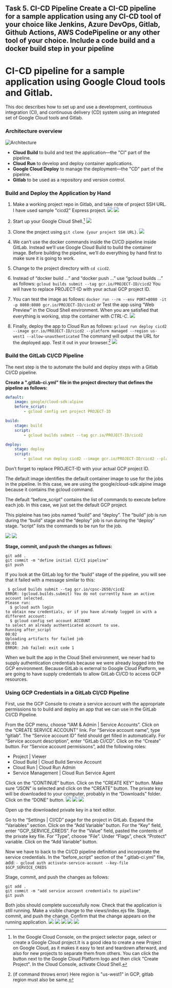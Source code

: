 Task 5. CI-CD Pipeline
Create a CI-CD pipeline for a sample application using any CI-CD tool of your choice like
Jenkins, Azure DevOps, Gitlab, Github Actions, AWS CodePipeline or any other tool of your
choice. Include a code build and a docker build step in your pipeline
---

# CI-CD pipeline for a sample application using Google Cloud tools and Gitlab.

This doc describes how to set up and use a development, continuous integration (CI), and continuous delivery (CD) system using an integrated set of Google Cloud tools and Gitlab.

### Architecture overview

![Architecture](https://github.com/woodensofa/supreme-octo-fortnight/blob/main/Task%205%20CI-CD%20Pipeline/img/vhjvhkk.png
"Architecture")

- **Cloud Build** to build and test the application—the "CI" part of the pipeline.
- **Cloud Run** to develop and deploy container applications.
- **Google Cloud Deploy** to manage the deployment—the "CD" part of the pipeline.
- **Gitlab** to be used as a repository and version control.

### Build and Deploy the Application by Hand

1. Make a working project repo in Gitlab, and take note of project SSH URL. I have used sample "cicd2" Express project. 
![](https://github.com/woodensofa/supreme-octo-fortnight/blob/main/Task%205%20CI-CD%20Pipeline/img/Screenshot99.png?raw=true)
![](https://github.com/woodensofa/supreme-octo-fortnight/blob/main/Task%205%20CI-CD%20Pipeline/img/Screenshot1.png?raw=true)
1. Start up your Google Cloud Shell.[^1]
![](https://github.com/woodensofa/supreme-octo-fortnight/blob/main/Task%205%20CI-CD%20Pipeline/img/Screenshot2.png?raw=true)
2. Clone the project using ```git clone {your project SSH URL}```.
![](https://github.com/woodensofa/supreme-octo-fortnight/blob/main/Task%205%20CI-CD%20Pipeline/img/Screenshot.png?raw=true)
3. We can’t use the docker commands inside the CI/CD pipeline inside GitLab. Instead we’ll use Google Cloud Build to build the container image. 
Before building the pipeline, we’ll do everything by hand first to make sure it is going to work.
4. Change to the project directory with ```cd cicd2```.
5. Instead of “docker build …” and “docker push …” use “gcloud builds …” as follows: ```gcloud builds submit --tag gcr.io/PROJECT-ID/cicd2```
You will have to replace PROJECT-ID with your actual GCP project ID.
6. You can test the image as follows: ```docker run --rm --env PORT=8080 -it -p 8080:8080 gcr.io/PROJECT-ID/cicd2``` *or* 
Test the app using “Web Preview” in the Cloud Shell environment. When you are satisfied that everything is working, stop the container with *CTRL-C*.
![](https://github.com/woodensofa/supreme-octo-fortnight/blob/main/Task%205%20CI-CD%20Pipeline/img/Screenshot%20(1).png?raw=true)

7. Finally, deploy the app to Cloud Run as follows: ```gcloud run deploy cicd2 --image gcr.io/PROJECT-ID/cicd2 --platform managed --region us-west1 --allow-unauthenticated```
The command will output the URL for the deployed app. Test it out in your browser.[^2]
![](https://github.com/woodensofa/supreme-octo-fortnight/blob/main/Task%205%20CI-CD%20Pipeline/img/Screenshot%20(2).png?raw=true)

[^1]: In the Google Cloud Console, on the project selector page, select or create a Google Cloud project.It is a good idea to create a new Project on Google Cloud, as it makes it easy to test and teardown afterward, and also for new projects to separate them from others.
You can click the button next to the Google Cloud Platform logo and then click "Create Project". In the Cloud Console, activate Cloud Shell.
[^2]: (if command throws error) Here region is "us-west1" in GCP, gitlab region must also be same.

### Build the GitLab CI/CD Pipeline

The next step is the to automate the build and deploy steps with a Gitlab CI/CD pipeline.

**Create a ".gitlab-ci.yml" file in the project directory that defines the pipeline as follows:**
```YAML
default:
    image: google/cloud-sdk:alpine
    before_script:
        - gcloud config set project PROJECT-ID

build:
    stage: build
    script:
        - gcloud builds submit --tag gcr.io/PROJECT-ID/cicd2

deploy:
    stage: deploy
    script:
        - gcloud run deploy cicd2 --image gcr.io/PROJECT-ID/cicd2 --platform managed --region us-west1 --allow-unauthenticated
```
Don’t forget to replace PROJECT-ID with your actual GCP project ID.

The default image identifies the default container image to use for the jobs in the pipeline. In this case, we are using the google/cloud-sdk:alpine image because it contains the gcloud command.

The default “before_script” contains the list of commands to execute before each job. In this case, we just set the default GCP project.

This pipleine has two jobs named “build” and “deploy”. The “build” job is run during the “build” stage and the “deploy” job is run during the “deploy” stage. “script” lists the commands to be run for the job.

![](https://github.com/woodensofa/supreme-octo-fortnight/blob/main/Task%205%20CI-CD%20Pipeline/img/Screenshot%20(3).png?raw=true)
![](https://github.com/woodensofa/supreme-octo-fortnight/blob/main/Task%205%20CI-CD%20Pipeline/img/Screenshot%20(4).png?raw=true)

**Stage, commit, and push the changes as follows:**

```Shell
git add .
git commit -m "define initial CI/CI pipeline"
git push
```
If you look at the GitLab log for the “build” stage of the pipeline, you will see that it failed with a message similar to this:

```
 $ gcloud builds submit --tag gcr.io/cpsc-2650/cicd2
ERROR: (gcloud.builds.submit) You do not currently have an active account selected.
Please run:
  $ gcloud auth login
to obtain new credentials, or if you have already logged in with a
different account:
  $ gcloud config set account ACCOUNT
to select an already authenticated account to use.
Running after_script
00:02
Uploading artifacts for failed job
00:01
ERROR: Job failed: exit code 1
```

When we built the app in the Cloud Shell environment, we never had to supply authentication credentials because we were already logged into the GCP environment. Because GitLab is external to Google Cloud Platform, we are going to have supply credentials to allow GitLab CI/CD to access GCP resources.


### Using GCP Credentials in a GitLab CI/CD Pipeline

First, use the GCP Console to create a service account with the appropriate permissions to to build and deploy an app that we can use in the GitLab CI/CD Pipeline.

From the GCP menu, choose “IAM & Admin | Service Accounts”. Click on the “CREATE SERVICE ACCOUNT” link. For “Service account name”, type “gitlab”. The “Service account ID” field should get filled in automatically. For “Service account description”, enter “GitLab CI/CD”. Click on the “Create” button. For “Service account permisisons”, add the following roles:

- Project | Viewer
- Cloud Build | Cloud Build Service Account
- Cloud Run | Cloud Run Admin
- Service Management | Cloud Run Service Agent

Click on the “CONTINUE” button. Click on the “CREATE KEY” button. Make sure “JSON” is selected and click on the “CREATE” button. The private key will be downloaded to your computer, probably in the “Downloads” folder. Click on the “DONE” button.
![](https://github.com/woodensofa/supreme-octo-fortnight/blob/main/Task%205%20CI-CD%20Pipeline/img/Screenshot%20(7).png?raw=true)
![](https://github.com/woodensofa/supreme-octo-fortnight/blob/main/Task%205%20CI-CD%20Pipeline/img/Screenshot%20(8).png?raw=true)
![](https://github.com/woodensofa/supreme-octo-fortnight/blob/main/Task%205%20CI-CD%20Pipeline/img/Screenshot%20(9).png?raw=true)

Open up the downloaded private key in a text editor.

Go to the “Settings | CI/CD” page for the project in GitLab. Expand the “Variables” section. Click on the “Add Variable” button. For the “Key” field, enter “GCP_SERVICE_CREDS”. For the “Value” field, pasted the contents of the private key file. For “Type”, choose “File”. Under “Flags”, check “Protect” variable. Click on the “Add Variable” button.

Now we have to back to the CI/CD pipeline definition and incorporate the service credentials. In the “before_script” section of the ".gitlab-ci.yml" file, add:
```- gcloud auth activate-service-account --key-file $GCP_SERVICE_CREDS```

Stage, commit, and push the changes as follows:

```SHELL
git add .
git commit -m "add service account credentials to pipeline"
git push
```

Both jobs should complete successfully now. Check that the application is still running. Make a visible change to the views/index.ejs file. Stage, commit, and push the change. Confirm that the change appears on the running application.
![](https://github.com/woodensofa/supreme-octo-fortnight/blob/main/Task%205%20CI-CD%20Pipeline/img/Screenshot%20(5).png?raw=true)
![](https://github.com/woodensofa/supreme-octo-fortnight/blob/main/Task%205%20CI-CD%20Pipeline/img/Screenshot%20(6).png?raw=true)
![](https://github.com/woodensofa/supreme-octo-fortnight/blob/main/Task%205%20CI-CD%20Pipeline/img/Screenshot%20(10).png?raw=true)
![](https://github.com/woodensofa/supreme-octo-fortnight/blob/main/Task%205%20CI-CD%20Pipeline/img/Screenshot%20(11).png?raw=true)
![](https://github.com/woodensofa/supreme-octo-fortnight/blob/main/Task%205%20CI-CD%20Pipeline/img/Screenshot%20(12)%20(1).png?raw=true)
